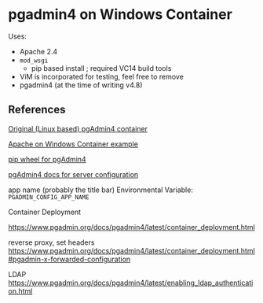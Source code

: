 # pgadmin4 on Windows Container

Uses:

* Apache 2.4
* `mod_wsgi`
  * pip based install ; required VC14 build tools
* ViM is incorporated for testing, feel free to remove
* pgadmin4 (at the time of writing v4.8)

## References

[Original (Linux based) pgAdmin4 container](https://hub.docker.com/r/dpage/pgadmin4/)

[Apache on Windows Container example](https://github.com/MicrosoftDocs/Virtualization-Documentation/blob/master/windows-container-samples/apache-http/Dockerfile)

[pip wheel for pgAdmin4](https://www.postgresql.org/ftp/pgadmin/pgadmin4/v4.9/pip/)

[pgAdmin4 docs for server configuration](https://www.pgadmin.org/docs/pgadmin4/4.x/server_deployment.html)




app name (probably the title bar)
Environmental Variable: `PGADMIN_CONFIG_APP_NAME`

Container Deployment

https://www.pgadmin.org/docs/pgadmin4/latest/container_deployment.html

reverse proxy, set headers
https://www.pgadmin.org/docs/pgadmin4/latest/container_deployment.html#pgadmin-x-forwarded-configuration


LDAP
https://www.pgadmin.org/docs/pgadmin4/latest/enabling_ldap_authentication.html